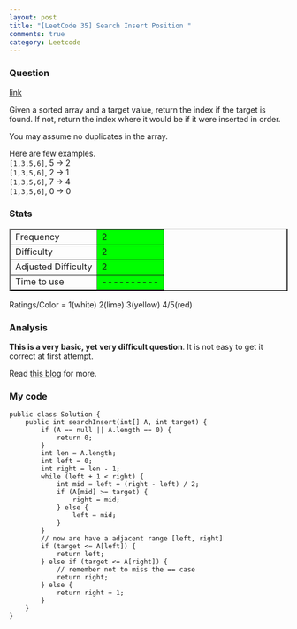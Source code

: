 ```yaml
---
layout: post
title: "[LeetCode 35] Search Insert Position "
comments: true
category: Leetcode
---
```


### Question

[link](http://oj.leetcode.com/problems/search-insert-position/)

<div class="question-content">
            <p></p><p>Given a sorted array and a target value, return the index if the target is found. If not, return the index where it would be if it were inserted in order.</p>

<p>You may assume no duplicates in the array.</p>

<p>
Here are few examples.<br>
<code>[1,3,5,6]</code>, 5 → 2<br>
<code>[1,3,5,6]</code>, 2 → 1<br>
<code>[1,3,5,6]</code>, 7 → 4<br>
<code>[1,3,5,6]</code>, 0 → 0
</p><p></p>
</div>

### Stats

<table border="2">
	<tr>
		<td>Frequency</td>
		<td bgcolor="lime">2</td>
	</tr>
	<tr>
		<td>Difficulty</td>
		<td bgcolor="lime">2</td>
	</tr>
	<tr>
		<td>Adjusted Difficulty</td>
		<td bgcolor="lime">2</td>
	</tr>
	<tr>
		<td>Time to use</td>
		<td bgcolor="lime">----------</td>
	</tr>
</table>

Ratings/Color = 1(white) 2(lime) 3(yellow) 4/5(red)

### Analysis

**This is a very basic, yet very difficult question**. It is not easy to get it correct at first attempt.

Read [this blog](http://blog.csdn.net/fightforyourdream/article/details/14216321) for more.

### My code

    public class Solution {
        public int searchInsert(int[] A, int target) {
            if (A == null || A.length == 0) {
                return 0;
            }
            int len = A.length;
            int left = 0;
            int right = len - 1;
            while (left + 1 < right) {
                int mid = left + (right - left) / 2;
                if (A[mid] >= target) {
                    right = mid;
                } else {
                    left = mid;
                }
            }
            // now are have a adjacent range [left, right]
            if (target <= A[left]) {
                return left;
            } else if (target <= A[right]) {
                // remember not to miss the == case
                return right;
            } else {
                return right + 1;
            }
        }
    }

